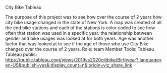 City Bike Tableau


 The purpose of this project was to see how over the course of 2 years how city bike usage changed in the state of New York. A map was created of all the end bike stations and each of the stations is color coded to see how often that station was used in a specific year. the relationship between gender and bike usages was looked at for both years. Age was another factor that was looked at to see if the age of those who use City Bike changed over the course of 2 years.
Role: team Member
Tools: Tableau
Tableau public: https://public.tableau.com/views/2019vs2020citibike/Birthyear?:language=en-US&publish=yes&:display_count=n&:origin=viz_share_link

